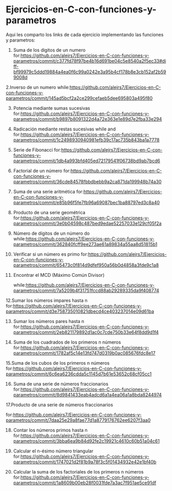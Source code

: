 # Ejercicios-en-C-con-funciones-y-parametros
Aqui les comparto los links de cada ejercicio implementando las funciones y parametros:
1. Suma de los digitos de un numero
for:https://github.com/alejrs7/Ejercicios-en-C-con-funciones-y-parametros/commit/c377fd78f97be4b16d691be04c5e8540a2f5ec33#diff-bf99979c5ddd19884a4ea0f6c99a0242e3a95b4cf178b8e3cb152af2b599008d


2.Inverso de un numero
   while:https://github.com/alejrs7/Ejercicios-en-C-con-funciones-y-parametros/commit/145ad5bcf2a2ce299cefaeb5dee695803a495f80

3. Potencia mediante sumas sucesivas
   for:https://github.com/alejrs7/Ejercicios-en-C-con-funciones-y-parametros/commit/b9897b8091322d4a72e363e1e89d7e2fba33e294
   
5. Radicación mediante restas sucesivas
      while and for:https://github.com/alejrs7/Ejercicios-en-C-con-funciones-y-parametros/commit/1c2498930940981efb39c17ac735b843ba1a7778
   
6. Serie de Fibonacci
   for:https://github.com/alejrs7/Ejercicios-en-C-con-funciones-y-parametros/commit/1db4a993bfd405ed72179541f06738bd9ab7bcd6
   
7. Factorial de un número
       for:https://github.com/alejrs7/Ejercicios-en-C-con-funciones-y-parametros/commit/36cde84578fbbdbebb9a2ca871da199948b74a30
   
8. Suma de una serie aritmética
   for:https://github.com/alejrs7/Ejercicios-en-C-con-funciones-y-parametros/commit/e85b96f5fe7fb96a69087bec1ba88797ed3c8a40
   
10. Producto de una serie geométrica
   for:https://github.com/alejrs7/Ejercicios-en-C-con-funciones-y-parametros/commit/3e0b04598c487bed9edae52257033e129cf05f2a
   
11. Número de dígitos de un número
    do while:https://github.com/alejrs7/Ejercicios-en-C-con-funciones-y-parametros/commit/362840fcff9ee273ae61a89834a55aa8d51815b1
   
12. Verificar si un número es primo
    for:https://github.com/alejrs7/Ejercicios-en-C-con-funciones-y-parametros/commit/65473c0f814d9dfef950a56b0d4858a3fde9c1a8
13. Encontrar el MCD (Máximo Común Divisor)
    
    while:https://github.com/alejrs7/Ejercicios-en-C-con-funciones-y-parametros/commit/7a5209b4f31751fccd88ab29289335da9f408774
    
12.Sumar los números impares hasta n
   for:https://github.com/alejrs7/Ejercicios-en-C-con-funciones-y-parametros/commit/d3e758735010821dbecd4ce403237014e09d61ba

13. Sumar los números pares hasta n
    for:https://github.com/alejrs7/Ejercicios-en-C-con-funciones-y-parametros/commit/2eb821179892d1ac0c7cde750b33e64f8dd9d1f4
    
14. Suma de los cuadrados de los primeros n números
    for:https://github.com/alejrs7/Ejercicios-en-C-con-funciones-y-parametros/commit/1782af5c14e13fd747d0319b0ac085676fdc8e17
    
    
15.Suma de los cubos de los primeros n números
    for:https://github.com/alejrs7/Ejercicios-en-C-con-funciones-y-parametros/commit/6c6ea6236cdda5c1145d7b61e53652c68cf05cc1
    
16. Suma de una serie de números fraccionarios
    for:https://github.com/alejrs7/Ejercicios-en-C-con-funciones-y-parametros/commit/8d9841433eab4adcd6a1a4ea06a1a8bda8244974
    
17.Producto de una serie de números fraccionarios

   for:https://github.com/alejrs7/Ejercicios-en-C-con-funciones-y-parametros/commit/7daa25e29a8fae77d1a8779176762ee6207f3aa0
   
18. Contar los números primos hasta n
    for:https://github.com/alejrs7/Ejercicios-en-C-con-funciones-y-parametros/commit/3bba6ea9b84d92fe2c19921c4610c60b51a04c61
    
19. Calcular el n-ésimo número triangular
   for:https://github.com/alejrs7/Ejercicios-en-C-con-funciones-y-parametros/commit/1747021d2f81b9a78f3c5f01434932e42e1bf40b




20. Calcular la suma de los factoriales de los primeros n números
    for:https://github.com/alejrs7/Ejercicios-en-C-con-funciones-y-parametros/commit/1a8609b00eb28f0031fde7a3ac7f951ae5ce91df
      















